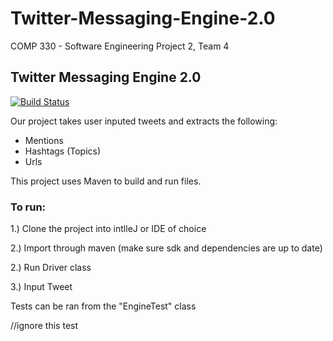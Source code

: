 # Twitter-Messaging-Engine-2.0
COMP 330 - Software Engineering Project 2, Team 4

## Twitter Messaging Engine 2.0


[![Build Status](https://travis-ci.org/joemccann/dillinger.svg?branch=master)](https://travis-ci.org/joemccann/dillinger)

Our project takes user inputed tweets and extracts the following:
  - Mentions
  - Hashtags (Topics)
  - Urls
  
This project uses Maven to build and run files.

### To run:

1.)  Clone the project into intlleJ or IDE of choice

2.) Import through maven (make sure sdk and dependencies are up to date)

2.) Run Driver class

3.) Input Tweet

Tests can be ran from the "EngineTest" class

//ignore this test
